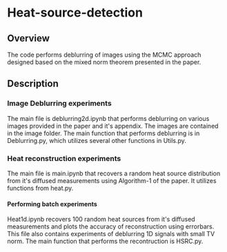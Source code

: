 # Heat-source-detection

## Overview
The code performs deblurring of images using the MCMC approach designed based on the mixed norm theorem presented in the paper.

## Description

### Image Deblurring experiments
The main file is  deblurring2d.ipynb that performs deblurring on various images provided in the paper and it's appendix.
The images  are contained in the image folder. 
The main function that performs deblurring is in Deblurring.py, which utilizes several other functions in Utils.py. 


### Heat reconstruction experiments
The main file is  main.ipynb that recovers a random heat source distribution from it's diffused measurements using Algorithm-1 of the paper. It utilizes functions from heat.py. 

#### Performing batch experiments

Heat1d.ipynb recovers 100 random heat sources from it's diffused measurements and plots the accuracy of reconstruction using errorbars. This file also contains experiments of deblurring 1D signals with small TV norm. The main function that performs the recontruction is HSRC.py.


